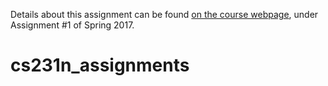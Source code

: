 Details about this assignment can be found [on the course webpage](http://cs231n.github.io/), under Assignment #1 of Spring 2017.
# cs231n_assignments
